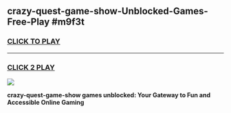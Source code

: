 
## crazy-quest-game-show-Unblocked-Games-Free-Play #m9f3t
<h3>
<a href="https://us.freeplayer.one?title=crazy-quest-game-show&ref=9M">CLICK TO PLAY</a></h3>
<hr>

<h3>
<a href="https://us.freeplayer.one?title=crazy-quest-game-show&ref=9M">CLICK 2 PLAY</a>
  
</h3>

<a href="https://us.freeplayer.one?title=crazy-quest-game-show&ref=9M"><img src="https://clearcache.store/games.png"></a>


**crazy-quest-game-show games unblocked: Your Gateway to Fun and Accessible Online Gaming**
